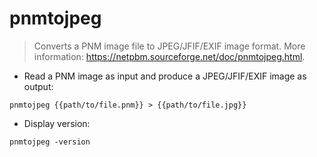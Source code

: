 # pnmtojpeg

> Converts a PNM image file to JPEG/JFIF/EXIF image format.
> More information: <https://netpbm.sourceforge.net/doc/pnmtojpeg.html>.

- Read a PNM image as input and produce a JPEG/JFIF/EXIF image as output:

`pnmtojpeg {{path/to/file.pnm}} > {{path/to/file.jpg}}`

- Display version:

`pnmtojpeg -version`
